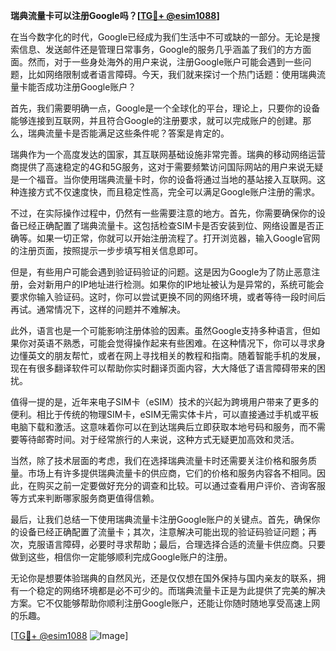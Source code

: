 **瑞典流量卡可以注册Google吗？[[TG💪+ @esim1088](https://t.me/s/esim1088)]**

在当今数字化的时代，Google已经成为我们生活中不可或缺的一部分。无论是搜索信息、发送邮件还是管理日常事务，Google的服务几乎涵盖了我们的方方面面。然而，对于一些身处海外的用户来说，注册Google账户可能会遇到一些问题，比如网络限制或者语言障碍。今天，我们就来探讨一个热门话题：使用瑞典流量卡能否成功注册Google账户？

首先，我们需要明确一点，Google是一个全球化的平台，理论上，只要你的设备能够连接到互联网，并且符合Google的注册要求，就可以完成账户的创建。那么，瑞典流量卡是否能满足这些条件呢？答案是肯定的。

瑞典作为一个高度发达的国家，其互联网基础设施非常完善。瑞典的移动网络运营商提供了高速稳定的4G和5G服务，这对于需要频繁访问国际网站的用户来说无疑是一个福音。当你使用瑞典流量卡时，你的设备将通过当地的基站接入互联网。这种连接方式不仅速度快，而且稳定性高，完全可以满足Google账户注册的需求。

不过，在实际操作过程中，仍然有一些需要注意的地方。首先，你需要确保你的设备已经正确配置了瑞典流量卡。这包括检查SIM卡是否安装到位、网络设置是否正确等。如果一切正常，你就可以开始注册流程了。打开浏览器，输入Google官网的注册页面，按照提示一步步填写相关信息即可。

但是，有些用户可能会遇到验证码验证的问题。这是因为Google为了防止恶意注册，会对新用户的IP地址进行检测。如果你的IP地址被认为是异常的，系统可能会要求你输入验证码。这时，你可以尝试更换不同的网络环境，或者等待一段时间后再试。通常情况下，这样的问题并不难解决。

此外，语言也是一个可能影响注册体验的因素。虽然Google支持多种语言，但如果你对英语不熟悉，可能会觉得操作起来有些困难。在这种情况下，你可以寻求身边懂英文的朋友帮忙，或者在网上寻找相关的教程和指南。随着智能手机的发展，现在有很多翻译软件可以帮助你实时翻译页面内容，大大降低了语言障碍带来的困扰。

值得一提的是，近年来电子SIM卡（eSIM）技术的兴起为跨境用户带来了更多的便利。相比于传统的物理SIM卡，eSIM无需实体卡片，可以直接通过手机或平板电脑下载和激活。这意味着你可以在到达瑞典后立即获取本地号码和服务，而不需要等待邮寄时间。对于经常旅行的人来说，这种方式无疑更加高效和灵活。

当然，除了技术层面的考虑，我们在选择瑞典流量卡时还需要关注价格和服务质量。市场上有许多提供瑞典流量卡的供应商，它们的价格和服务内容各不相同。因此，在购买之前一定要做好充分的调查和比较。可以通过查看用户评价、咨询客服等方式来判断哪家服务商更值得信赖。

最后，让我们总结一下使用瑞典流量卡注册Google账户的关键点。首先，确保你的设备已经正确配置了流量卡；其次，注意解决可能出现的验证码验证问题；再次，克服语言障碍，必要时寻求帮助；最后，合理选择合适的流量卡供应商。只要做到这些，相信你一定能够顺利完成Google账户的注册。

无论你是想要体验瑞典的自然风光，还是仅仅想在国外保持与国内亲友的联系，拥有一个稳定的网络环境都是必不可少的。而瑞典流量卡正是为此提供了完美的解决方案。它不仅能够帮助你顺利注册Google账户，还能让你随时随地享受高速上网的乐趣。

[[TG💪+ @esim1088](https://t.me/s/esim1088) ![Image](https://i.postimg.cc/4NQfJmqS/Snipaste-2025-05-13-00-14-12.png)]
